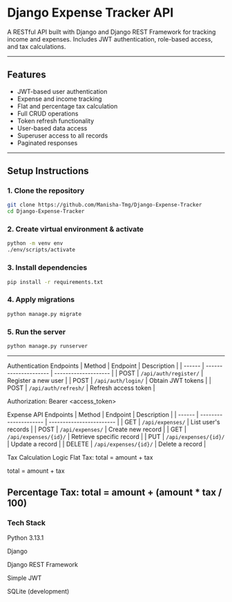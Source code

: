 #  Django Expense Tracker API

A RESTful API built with Django and Django REST Framework for tracking income and expenses. Includes JWT authentication, role-based access, and tax calculations.

---

##  Features

-  JWT-based user authentication
-  Expense and income tracking
-  Flat and percentage tax calculation
-  Full CRUD operations
-  Token refresh functionality
-  User-based data access
-  Superuser access to all records
-  Paginated responses

---

##  Setup Instructions

### 1. Clone the repository

```bash
git clone https://github.com/Manisha-Tmg/Django-Expense-Tracker
cd Django-Expense-Tracker
```
### 2. Create virtual environment & activate
```bash
python -m venv env
./env/scripts/activate
```
### 3. Install dependencies
```bash
pip install -r requirements.txt
```
### 4. Apply migrations
```bash
python manage.py migrate
```
### 5. Run the server
```bash
python manage.py runserver
```
----
Authentication Endpoints
| Method | Endpoint              | Description          |
| ------ | --------------------- | -------------------- |
| POST   | `/api/auth/register/` | Register a new user  |
| POST   | `/api/auth/login/`    | Obtain JWT tokens    |
| POST   | `/api/auth/refresh/`  | Refresh access token |


Authorization: Bearer <access_token>


Expense API Endpoints
| Method | Endpoint              | Description              |
| ------ | --------------------- | ------------------------ |
| GET    | `/api/expenses/`      | List user's records      |
| POST   | `/api/expenses/`      | Create new record        |
| GET    | `/api/expenses/{id}/` | Retrieve specific record |
| PUT    | `/api/expenses/{id}/` | Update a record          |
| DELETE | `/api/expenses/{id}/` | Delete a record          |


Tax Calculation Logic
Flat Tax:
total = amount + tax

total = amount + tax

Percentage Tax:
total = amount + (amount * tax / 100)
---
###  Tech Stack

Python 3.13.1

Django

Django REST Framework

Simple JWT

SQLite (development)
